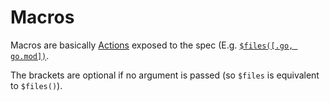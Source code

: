 # Macros

Macros are basically [Actions](https://rsteube.github.io/carapace/carapace/action.html) exposed to the spec (E.g. [`$files([.go, go.mod])`](https://rsteube.github.io/carapace/carapace/action/actionFiles.html).

The brackets are optional if no argument is passed (so `$files` is equivalent to `$files()`).
